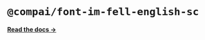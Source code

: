# `@compai/font-im-fell-english-sc`

[**Read the docs &rarr;**](https://components.ai/docs/typefaces/im-fell-english-sc)
